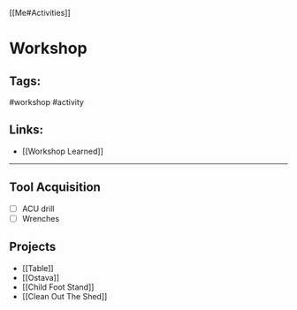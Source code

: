 [[Me#Activities]]

# Workshop

## Tags:
#workshop #activity 

## Links:
- [[Workshop Learned]]
---

## Tool Acquisition
- [ ] ACU drill
- [ ] Wrenches

## Projects
- [[Table]]
- [[Ostava]]
- [[Child Foot Stand]]
- [[Clean Out The Shed]]
